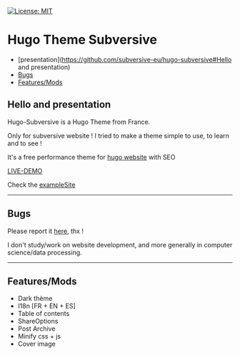 [![License: MIT](https://img.shields.io/badge/License-MIT-yellow.svg)](https://opensource.org/licenses/MIT)

# Hugo Theme Subversive 

- [presentation](https://github.com/subversive-eu/hugo-subversive#Hello and presentation)
- [Bugs](https://github.com/subversive-eu/hugo-subversive#Bugs)
- [Features/Mods](https://github.com/subversive-eu/hugo-subversive#Features/Mods)

## Hello and presentation

Hugo-Subversive is a Hugo Theme from France.

Only for subversive website !
I tried to make a theme simple to use, to learn and to see !

It's a free performance theme for [hugo website](https://gohugo.io/) with SEO

[LIVE-DEMO](https://subversive-eu.github.io/hugo-subversive/)

Check the [exampleSite](https://github.com/subversive-eu/hugo-subversive/tree/exampleSite)

---

## Bugs

Please report it [here](https://github.com/subversive-eu/hugo-subversive/issues), thx !

I don't study/work on website development, and more generally in computer science/data processing.

---

## Features/Mods

* Dark thème
* I18n [FR + EN + ES]
* Table of contents
* ShareOptions
* Post Archive
* Minify css + js
* Cover image

